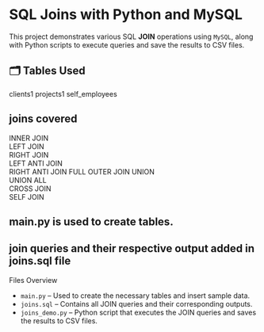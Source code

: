 # SQL Joins with Python and MySQL

This project demonstrates various SQL **JOIN** operations using `MySQL`, along with Python scripts to execute queries and save the results to CSV files.

## 🗂️ Tables Used
clients1
projects1
self_employees

## joins covered 

INNER JOIN	
LEFT JOIN	
RIGHT JOIN	
LEFT ANTI JOIN	
RIGHT ANTI JOIN	
FULL OUTER JOIN	
UNION	
UNION ALL	
CROSS JOIN	
SELF JOIN

## main.py is used to create tables.
## join queries and their respective output added in joins.sql file

Files Overview

- `main.py` – Used to create the necessary tables and insert sample data.
- `joins.sql` – Contains all JOIN queries and their corresponding outputs.
- `joins_demo.py` – Python script that executes the JOIN queries and saves the results to CSV files.
